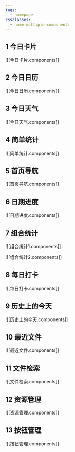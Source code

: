 ```yaml
---
tags:
  - homepage
cssclasses:
  - home-multiple-components
---
```


## 1 今日卡片

![[今日卡片.components]]

## 2 今日日历

![[今日日历.components]]

## 3 今日天气

![[今日天气.components]]

## 4 简单统计

 ![[简单统计.components]] 
 
## 5 首页导航

![[首页导航.components]]

## 6 日期进度

![[日期进度.components]]

## 7 组合统计

![[组合统计1.components]]

![[组合统计2.components]]

## 8 每日打卡

![[每日打卡.components]]

## 9 历史上的今天

![[历史上的今天.components]]

## 10 最近文件

![[最近文件.components]]

## 11 文件检索

![[文件检索.components]]

## 12 资源管理

![[资源管理.components]]

## 13 按钮管理

![[按钮管理.components]]

